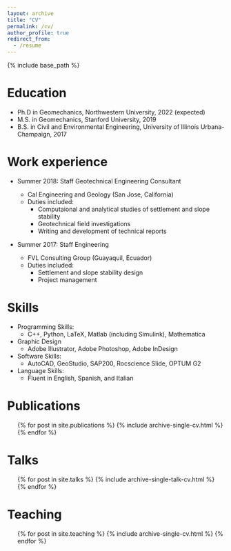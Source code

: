 ```yaml
---
layout: archive
title: "CV"
permalink: /cv/
author_profile: true
redirect_from:
  - /resume
---
```


{% include base_path %}



Education
======
* Ph.D in Geomechanics, Northwestern University, 2022 (expected)
* M.S. in Geomechanics, Stanford University, 2019
* B.S. in Civil and Environmental Engineering, University of Illinois Urbana-Champaign, 2017

Work experience
======
* Summer 2018: Staff Geotechnical Engineering Consultant
  * Cal Engineering and Geology (San Jose, California)
  * Duties included: 
    * Computaional and analytical studies of settlement and slope stability
    * Geotechnical field investigations
    * Writing and development of technical reports

* Summer 2017: Staff Engineering
  * FVL Consulting Group (Guayaquil, Ecuador)
  * Duties included:
    * Settlement and slope stability design
    * Project management
  
Skills
======
* Programming Skills:
  * C++, Python, LaTeX, Matlab (including Simulink), Mathematica
* Graphic Design
  * Adobe Illustrator, Adobe Photoshop, Adobe InDesign 
* Software Skills:
  * AutoCAD, GeoStudio, SAP200, Rocscience Slide, OPTUM G2
* Language Skills:
  * Fluent in English, Spanish, and Italian

Publications
======
  <ul>{% for post in site.publications %}
    {% include archive-single-cv.html %}
  {% endfor %}</ul>
  
Talks
======
  <ul>{% for post in site.talks %}
    {% include archive-single-talk-cv.html %}
  {% endfor %}</ul>
  
Teaching
======
  <ul>{% for post in site.teaching %}
    {% include archive-single-cv.html %}
  {% endfor %}</ul>
  
